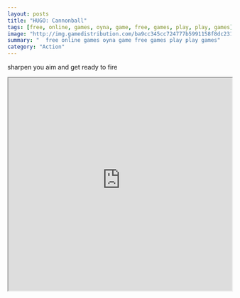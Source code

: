 ```yaml
---
layout: posts
title: "HUGO: Cannonball"
tags: [free, online, games, oyna, game, free, games, play, play, games]
image: "http://img.gamedistribution.com/ba9cc345cc724777b5991158f8dc231b.jpg"
summary: "  free online games oyna game free games play play games"
category: "Action"
---
```


sharpen you aim and get ready to fire

<iframe width="100%" height="480px;" src="http://flash.gamedistribution.com?game=ba9cc345cc724777b5991158f8dc231b"></iframe>